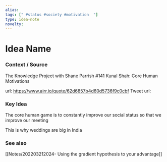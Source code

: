 ```yaml
---
alias: 
tags: [" #status #society #motivation  "]
type: idea-note
novelty: 
---
```

# Idea Name

### Context / Source
The Knowledge Project with Shane Parrish
#141 Kunal Shah: Core Human Motivations

url: https://www.airr.io/quote/62d6857b4d60d5736f9c0cbf
Tweet url: 

### Key Idea

The core human game is to constantly improve our social status so that we improve our meeting

This is why weddings are big in India

### See also
[[Notes/202203212024- Using the gradient hypothesis to your advantage]]